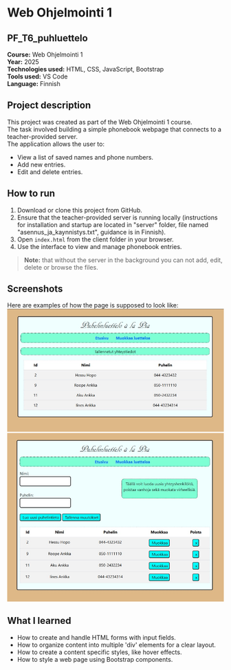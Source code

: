 # Web Ohjelmointi 1
## PF_T6_puhluettelo

**Course:** Web Ohjelmointi 1  
**Year:** 2025  
**Technologies used:** HTML, CSS, JavaScript, Bootstrap  
**Tools used:** VS Code  
**Language:** Finnish  

## Project description
This project was created as part of the Web Ohjelmointi 1 course.  
The task involved building a simple phonebook webpage that connects to a teacher-provided server.  
The application allows the user to:
- View a list of saved names and phone numbers.
- Add new entries.
- Edit and delete entries.

## How to run
1. Download or clone this project from GitHub.
2. Ensure that the teacher-provided server is running locally (instructions for installation and startup are located in "server" folder, file named "asennus_ja_kaynnistys.txt", guidance is in Finnish).
3. Open `index.html` from the client folder in your browser.
4. Use the interface to view and manage phonebook entries.
> **Note:** that without the server in the background you can not add, edit, delete or browse the files.

## Screenshots
Here are examples of how the page is supposed to look like:  
![Screenshot of the main view](view1.jpg)
![Screenshot of the second view](view2.jpg)

## What I learned
- How to create and handle HTML forms with input fields.
- How to organize content into multiple 'div' elements for a clear layout.
- How to create a content specific styles, like hover effects.
- How to style a web page using Bootstrap components.
